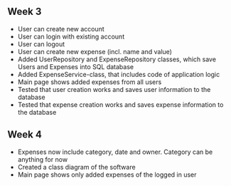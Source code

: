 ## Week 3
- User can create new account
- User can login with existing account
- User can logout 
- User can create new expense (incl. name and value)
- Added UserRepository and ExpenseRepository classes, which save Users and Expenses into SQL database
- Added ExpenseService-class, that includes code of application logic
- Main page shows added expenses from all users
- Tested that user creation works and saves user information to the database
- Tested that expense creation works and saves expense information to the database

## Week 4
- Expenses now include category, date and owner. Category can be anything for now
- Created a class diagram of the software 
- Main page shows only added expenses of the logged in user